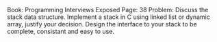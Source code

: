 Book: Programming Interviews Exposed
Page: 38
Problem: Discuss the stack data structure. Implement a stack in C using linked list or dynamic array, justify your decision. Design the interface to your stack to be complete, consistant and easy to use.